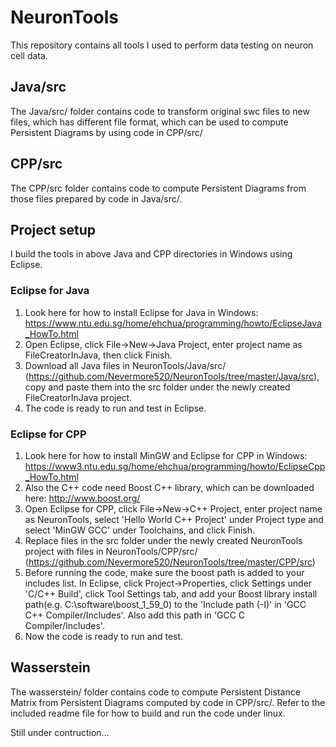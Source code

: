 # NeuronTools

This repository contains all tools I used to perform data testing on neuron cell data.

## Java/src
The Java/src/ folder contains code to transform original swc files to new files, which has different file format, which can be used to compute Persistent Diagrams by using code in CPP/src/

## CPP/src
The CPP/src folder contains code to compute Persistent Diagrams from those files prepared by code in Java/src/.

## Project setup
I build the tools in above Java and CPP directories in Windows using Eclipse.

### Eclipse for Java
1. Look here for how to install Eclipse for Java in Windows: https://www.ntu.edu.sg/home/ehchua/programming/howto/EclipseJava_HowTo.html
2. Open Eclipse, click File->New->Java Project, enter project name as FileCreatorInJava, then click Finish. 
3. Download all Java files in NeuronTools/Java/src/ (https://github.com/Nevermore520/NeuronTools/tree/master/Java/src), copy and paste them into the src folder under the newly created FileCreatorInJava project.
4. The code is ready to run and test in Eclipse.

### Eclipse for CPP
1. Look here for how to install MinGW and Eclipse for CPP in Windows: https://www3.ntu.edu.sg/home/ehchua/programming/howto/EclipseCpp_HowTo.html
2. Also the C++ code need Boost C++ library, which can be downloaded here: http://www.boost.org/
3. Open Eclipse for CPP, click File->New->C++ Project, enter project name as NeuronTools, select 'Hello World C++ Project' under Project type and select 'MinGW GCC' under Toolchains, and click Finish.
4. Replace files in the src folder under the newly created NeuronTools project with files in NeuronTools/CPP/src/ (https://github.com/Nevermore520/NeuronTools/tree/master/CPP/src)
5. Before running the code, make sure the boost path is added to your includes list. In Eclipse, click Project->Properties, click Settings under 'C/C++ Build', click Tool Settings tab, and add your Boost library install path(e.g. C:\software\boost_1_59_0) to the 'Include path (-I)' in 'GCC C++ Compiler/Includes'. Also add this path in 'GCC C Compiler/Includes'.
6. Now the code is ready to run and test.

## Wasserstein
The wasserstein/ folder contains code to compute Persistent Distance Matrix from Persistent Diagrams computed by code in CPP/src/.
Refer to the included readme file for how to build and run the code under linux.

Still under contruction...


